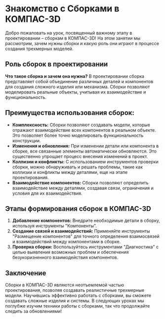 # Знакомство с Сборками в КОМПАС-3D

Добро пожаловать на урок, посвященный важному этапу в проектировании – сборкам в КОМПАС-3D! На этом занятии мы рассмотрим, зачем нужны сборки и какую роль они играют в процессе создания трехмерных моделей.

## Роль сборок в проектировании

**Что такое сборка и зачем она нужна?** В проектировании сборка представляет собой объединение различных деталей и компонентов для создания сложного изделия или механизма. Сборки позволяют моделировать реальные объекты, учитывая их взаимодействие и функциональность.

## Преимущества использования сборок:

- **Комплексность:** Сборки позволяют создавать модели, которые отражают взаимодействие всех компонентов в реальном объекте. Это позволяет более точно моделировать функциональность конструкции.
- **Изменения и обновления:** При изменении детали или компонента в сборке, все связанные элементы автоматически обновляются. Это существенно упрощает процесс внесения изменений в проект.
- **Коллизии и конфликты:** С использованием инструментов проверки сборки, можно обнаруживать и решать проблемы, такие как коллизии и конфликты между деталями, еще на этапе проектирования.
- **Взаимодействие компонентов:** Сборки позволяют определить взаимодействие между деталями, создавая связи, ограничения и условия для их взаимодействия.

## Этапы формирования сборок в КОМПАС-3D

1. **Добавление компонентов:** Внедрите необходимые детали в сборку, используя инструменты "Компоненты".
2. **Создание связей и взаимодействий:** Применяйте инструменты "Размещение компонентов" для точного определения взаимосвязей и взаимодействий между компонентами в сборке.
3. **Проверка сборки:** Воспользуйтесь инструментами "Диагностика" с целью выявления возможных проблем и обеспечения безукоризненного взаимодействия компонентов.

## Заключение

Сборки в КОМПАС-3D являются неотъемлемой частью проектирования, позволяя создавать реалистичные трехмерные модели. Научившись эффективно работать с сборками, вы сможете создавать сложные изделия и системы. В следующих уроках мы поглубже изучим техники работы с сборками, так что продолжайте следить за обновлениями!
